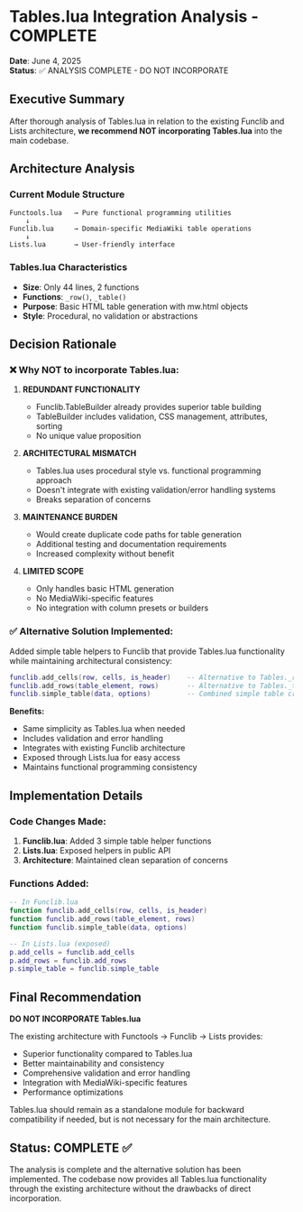 # Tables.lua Integration Analysis - COMPLETE

**Date**: June 4, 2025  
**Status**: ✅ ANALYSIS COMPLETE - DO NOT INCORPORATE

## Executive Summary

After thorough analysis of Tables.lua in relation to the existing Funclib and Lists architecture, **we recommend NOT incorporating Tables.lua** into the main codebase.

## Architecture Analysis

### Current Module Structure
```
Functools.lua   → Pure functional programming utilities
    ↓
Funclib.lua     → Domain-specific MediaWiki table operations  
    ↓
Lists.lua       → User-friendly interface
```

### Tables.lua Characteristics
- **Size**: Only 44 lines, 2 functions
- **Functions**: `_row()`, `_table()`
- **Purpose**: Basic HTML table generation with mw.html objects
- **Style**: Procedural, no validation or abstractions

## Decision Rationale

### ❌ Why NOT to incorporate Tables.lua:

1. **REDUNDANT FUNCTIONALITY**
   - Funclib.TableBuilder already provides superior table building
   - TableBuilder includes validation, CSS management, attributes, sorting
   - No unique value proposition

2. **ARCHITECTURAL MISMATCH**
   - Tables.lua uses procedural style vs. functional programming approach
   - Doesn't integrate with existing validation/error handling systems
   - Breaks separation of concerns

3. **MAINTENANCE BURDEN**
   - Would create duplicate code paths for table generation
   - Additional testing and documentation requirements
   - Increased complexity without benefit

4. **LIMITED SCOPE**
   - Only handles basic HTML generation
   - No MediaWiki-specific features
   - No integration with column presets or builders

### ✅ Alternative Solution Implemented:

Added simple table helpers to Funclib that provide Tables.lua functionality while maintaining architectural consistency:

```lua
funclib.add_cells(row, cells, is_header)    -- Alternative to Tables._row
funclib.add_rows(table_element, rows)       -- Alternative to Tables._table  
funclib.simple_table(data, options)         -- Combined simple table creator
```

**Benefits:**
- Same simplicity as Tables.lua when needed
- Includes validation and error handling
- Integrates with existing Funclib architecture
- Exposed through Lists.lua for easy access
- Maintains functional programming consistency

## Implementation Details

### Code Changes Made:
1. **Funclib.lua**: Added 3 simple table helper functions
2. **Lists.lua**: Exposed helpers in public API
3. **Architecture**: Maintained clean separation of concerns

### Functions Added:
```lua
-- In Funclib.lua
function funclib.add_cells(row, cells, is_header)
function funclib.add_rows(table_element, rows) 
function funclib.simple_table(data, options)

-- In Lists.lua (exposed)
p.add_cells = funclib.add_cells
p.add_rows = funclib.add_rows
p.simple_table = funclib.simple_table
```

## Final Recommendation

**DO NOT INCORPORATE Tables.lua**

The existing architecture with Functools → Funclib → Lists provides:
- Superior functionality compared to Tables.lua
- Better maintainability and consistency
- Comprehensive validation and error handling
- Integration with MediaWiki-specific features
- Performance optimizations

Tables.lua should remain as a standalone module for backward compatibility if needed, but is not necessary for the main architecture.

## Status: COMPLETE ✅

The analysis is complete and the alternative solution has been implemented. The codebase now provides all Tables.lua functionality through the existing architecture without the drawbacks of direct incorporation.
